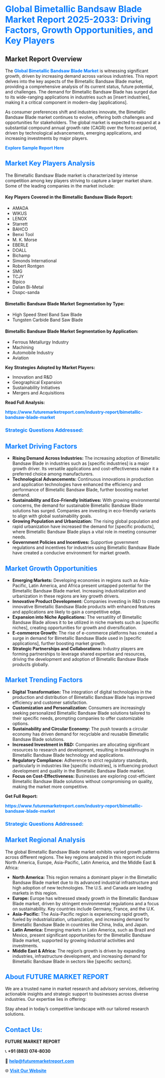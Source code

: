 <h1 style="color: #007BFF;">Global Bimetallic Bandsaw Blade Market Report 2025-2033: Driving Factors, Growth Opportunities, and Key Players</h1>

<section id="overview">
<h2>Market Report Overview</h2>
<p>The <a href="https://www.futuremarketreport.com/industry-report/bimetallic-bandsaw-blade-market" style="color: #007BFF; text-decoration: none;"><strong>Global Bimetallic Bandsaw Blade Market</strong></a> is witnessing significant growth, driven by increasing demand across various industries. This report delves into the key aspects of the Bimetallic Bandsaw Blade market, providing a comprehensive analysis of its current status, future potential, and challenges. The demand for Bimetallic Bandsaw Blade has surged due to its wide-ranging applications in industries such as [insert industries], making it a critical component in modern-day [applications].</p>
<p>As consumer preferences shift and industries innovate, the Bimetallic Bandsaw Blade market continues to evolve, offering both challenges and opportunities for stakeholders. The global market is expected to expand at a substantial compound annual growth rate (CAGR) over the forecast period, driven by technological advancements, emerging applications, and increasing investments by major players.</p>
</section>

<section id="overview">
<p><a href="https://www.futuremarketreport.com/request-sample/reportId=58882" style="color: #007BFF; text-decoration: none;"><strong>Explore Sample Report Here</strong></a></p>
</section>

<section id="key-players">
<h2 style="color: #007BFF;">Market Key Players Analysis</h2>
<p>The Bimetallic Bandsaw Blade market is characterized by intense competition among key players striving to capture a larger market share. Some of the leading companies in the market include:</p>
<h4>Key Players Covered in the Bimetallic Bandsaw Blade Report:</h4>
<ul><li>AMADA</li><li>WIKUS</li><li>LENOX</li><li>Starrett</li><li>BAHCO</li><li>Benxi Tool</li><li>M. K. Morse</li><li>EBERLE</li><li>DOALL</li><li>Bichamp</li><li>Simonds International</li><li>Robert Rontgen</li><li>SMG</li><li>TCJY</li><li>Bipico</li><li>Dalian Bi-Metal</li><li>Dsspc-sanda</li></ul>
<h4>Bimetallic Bandsaw Blade Market Segmentation by Type:</h4>
<ul><li>High Speed Steel Band Saw Blade</li><li>Tungsten Carbide Band Saw Blade</li></ul>

<h4>Bimetallic Bandsaw Blade Market Segmentation by Application:</h4>
<ul><li>Ferrous Metallurgy Industry</li><li>Machining</li><li>Automobile Industry</li><li>Aviation</li></ul>
<p><strong>Key Strategies Adopted by Market Players:</strong></p>
<ul>
<li>Innovation and R&D</li>
<li>Geographical Expansion</li>
<li>Sustainability Initiatives</li>
<li>Mergers and Acquisitions</li>
</ul>
</section>

<section>
<p><strong>Read Full Analysis: </strong></p><a href="https://www.futuremarketreport.com/industry-report/bimetallic-bandsaw-blade-market" style="color: #007BFF; text-decoration: none;"><strong>https://www.futuremarketreport.com/industry-report/bimetallic-bandsaw-blade-market</strong></a>
<h3 style="color: #007BFF;">Strategic Questions Addressed:</h3>
</section>

<section id="driving-factors">
<h2 style="color: #007BFF;">Market Driving Factors</h2>
<ul>
<li><strong>Rising Demand Across Industries:</strong> The increasing adoption of Bimetallic Bandsaw Blade in industries such as [specific industries] is a major growth driver. Its versatile applications and cost-effectiveness make it a preferred choice among manufacturers.</li>
<li><strong>Technological Advancements:</strong> Continuous innovations in production and application technologies have enhanced the efficiency and performance of Bimetallic Bandsaw Blade, further boosting market demand.</li>
<li><strong>Sustainability and Eco-Friendly Initiatives:</strong> With growing environmental concerns, the demand for sustainable Bimetallic Bandsaw Blade solutions has surged. Companies are investing in eco-friendly variants to align with global sustainability goals.</li>
<li><strong>Growing Population and Urbanization:</strong> The rising global population and rapid urbanization have increased the demand for [specific products], where Bimetallic Bandsaw Blade plays a vital role in meeting consumer needs.</li>
<li><strong>Government Policies and Incentives:</strong> Supportive government regulations and incentives for industries using Bimetallic Bandsaw Blade have created a conducive environment for market growth.</li>
</ul>
</section>

<section id="growth-opportunities">
<h2 style="color: #007BFF;">Market Growth Opportunities</h2>
<ul>
<li><strong>Emerging Markets:</strong> Developing economies in regions such as Asia-Pacific, Latin America, and Africa present untapped potential for the Bimetallic Bandsaw Blade market. Increasing industrialization and urbanization in these regions are key growth drivers.</li>
<li><strong>Innovative Product Development:</strong> Companies investing in R&D to create innovative Bimetallic Bandsaw Blade products with enhanced features and applications are likely to gain a competitive edge.</li>
<li><strong>Expansion into Niche Applications:</strong> The versatility of Bimetallic Bandsaw Blade allows it to be utilized in niche markets such as [specific niches], creating opportunities for growth and diversification.</li>
<li><strong>E-commerce Growth:</strong> The rise of e-commerce platforms has created a surge in demand for Bimetallic Bandsaw Blade used in [specific applications], further boosting market growth.</li>
<li><strong>Strategic Partnerships and Collaborations:</strong> Industry players are forming partnerships to leverage shared expertise and resources, driving the development and adoption of Bimetallic Bandsaw Blade products globally.</li>
</ul>
</section>

<section id="trending-factors">
<h2 style="color: #007BFF;">Market Trending Factors</h2>
<ul>
<li><strong>Digital Transformation:</strong> The integration of digital technologies in the production and distribution of Bimetallic Bandsaw Blade has improved efficiency and customer satisfaction.</li>
<li><strong>Customization and Personalization:</strong> Consumers are increasingly seeking personalized Bimetallic Bandsaw Blade solutions tailored to their specific needs, prompting companies to offer customizable options.</li>
<li><strong>Sustainability and Circular Economy:</strong> The push towards a circular economy has driven demand for recyclable and reusable Bimetallic Bandsaw Blade solutions.</li>
<li><strong>Increased Investment in R&D:</strong> Companies are allocating significant resources to research and development, resulting in breakthroughs in Bimetallic Bandsaw Blade technology and applications.</li>
<li><strong>Regulatory Compliance:</strong> Adherence to strict regulatory standards, particularly in industries like [specific industries], is influencing product development and quality in the Bimetallic Bandsaw Blade market.</li>
<li><strong>Focus on Cost-Effectiveness:</strong> Businesses are exploring cost-efficient Bimetallic Bandsaw Blade solutions without compromising on quality, making the market more competitive.</li>
</ul>
</section>

<section>
<p><strong>Get Full Report: </strong></p><a href="https://www.futuremarketreport.com/industry-report/bimetallic-bandsaw-blade-market" style="color: #007BFF; text-decoration: none;"><strong>https://www.futuremarketreport.com/industry-report/bimetallic-bandsaw-blade-market</strong></a>
<h3 style="color: #007BFF;">Strategic Questions Addressed:</h3>
</section>


<section id="regional-analysis">
<h2 style="color: #007BFF;">Market Regional Analysis</h2>
<p>The global Bimetallic Bandsaw Blade market exhibits varied growth patterns across different regions. The key regions analyzed in this report include North America, Europe, Asia-Pacific, Latin America, and the Middle East & Africa:</p>
<ul>
<li><strong>North America:</strong> This region remains a dominant player in the Bimetallic Bandsaw Blade market due to its advanced industrial infrastructure and high adoption of new technologies. The U.S. and Canada are leading markets in this region.</li>
<li><strong>Europe:</strong> Europe has witnessed steady growth in the Bimetallic Bandsaw Blade market, driven by stringent environmental regulations and a focus on sustainability. Key countries include Germany, France, and the U.K.</li>
<li><strong>Asia-Pacific:</strong> The Asia-Pacific region is experiencing rapid growth, fueled by industrialization, urbanization, and increasing demand for Bimetallic Bandsaw Blade in countries like China, India, and Japan.</li>
<li><strong>Latin America:</strong> Emerging markets in Latin America, such as Brazil and Mexico, present significant opportunities for the Bimetallic Bandsaw Blade market, supported by growing industrial activities and investments.</li>
<li><strong>Middle East & Africa:</strong> The region’s growth is driven by expanding industries, infrastructure development, and increasing demand for Bimetallic Bandsaw Blade in sectors like [specific sectors].</li>
</ul>
</section>

<footer>
<h2 style="color: #007BFF;">About FUTURE MARKET REPORT</h2>
<p>We are a trusted name in market research and advisory services, delivering actionable insights and strategic support to businesses across diverse industries. Our expertise lies in offering:</p>

<p>Stay ahead in today’s competitive landscape with our tailored research solutions.</p>

<h2 style="color: #007BFF;">Contact Us:</h2>
<p><strong>FUTURE MARKET REPORT</strong></p>
<p>📞 <strong>+91 (883) 074-8030</strong></p>
<p>📧 <strong><a href="mailto:help@futuremarketreport.com" style="color: #007BFF;">help@futuremarketreport.com</a></strong></p>
<p>🌐 <strong><a href="https://www.futuremarketreport.com/" style="color: #007BFF;">Visit Our Website</a></strong></p>
</footer>